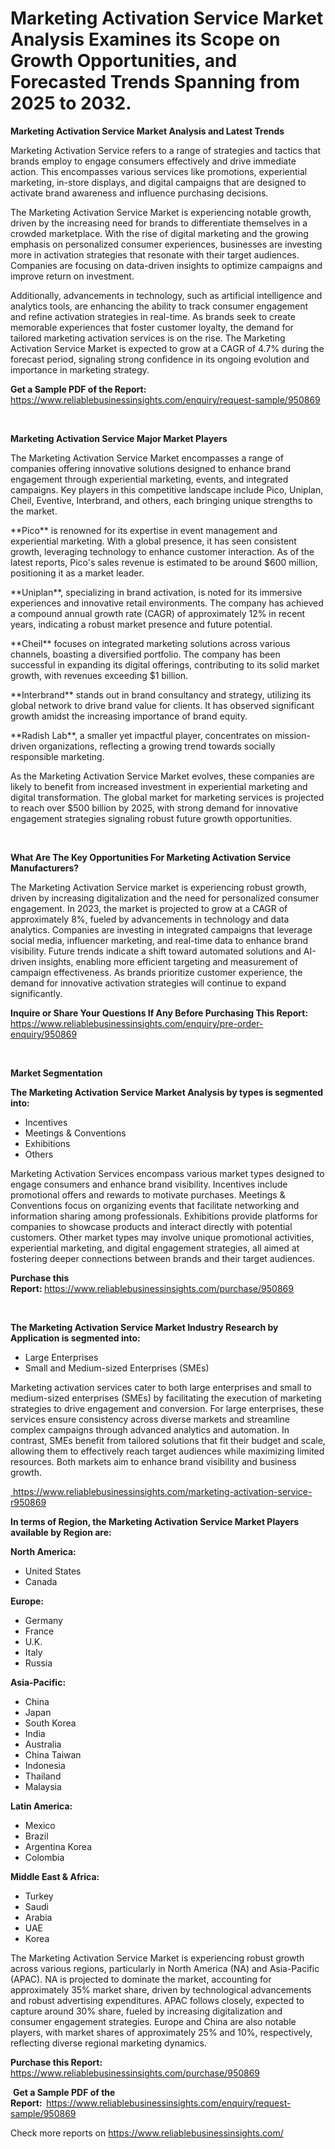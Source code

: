 <p><h1>Marketing Activation Service Market Analysis Examines its Scope on Growth Opportunities, and Forecasted Trends Spanning from 2025 to 2032.</h1></p><p><strong>Marketing Activation Service Market Analysis and Latest Trends</strong></p>
<p><p>Marketing Activation Service refers to a range of strategies and tactics that brands employ to engage consumers effectively and drive immediate action. This encompasses various services like promotions, experiential marketing, in-store displays, and digital campaigns that are designed to activate brand awareness and influence purchasing decisions.</p><p>The Marketing Activation Service Market is experiencing notable growth, driven by the increasing need for brands to differentiate themselves in a crowded marketplace. With the rise of digital marketing and the growing emphasis on personalized consumer experiences, businesses are investing more in activation strategies that resonate with their target audiences. Companies are focusing on data-driven insights to optimize campaigns and improve return on investment.</p><p>Additionally, advancements in technology, such as artificial intelligence and analytics tools, are enhancing the ability to track consumer engagement and refine activation strategies in real-time. As brands seek to create memorable experiences that foster customer loyalty, the demand for tailored marketing activation services is on the rise. The Marketing Activation Service Market is expected to grow at a CAGR of 4.7% during the forecast period, signaling strong confidence in its ongoing evolution and importance in marketing strategy.</p></p>
<p><strong>Get a Sample PDF of the Report:&nbsp;</strong> <a href="https://www.reliablebusinessinsights.com/enquiry/request-sample/950869?utm_campaign=3134&utm_medium=2&utm_source=Github&utm_content=ia&utm_term=08032025&utm_id=marketing-activation-service">https://www.reliablebusinessinsights.com/enquiry/request-sample/950869</a></p>
<p>&nbsp;</p>
<p><strong>Marketing Activation Service Major Market Players</strong></p>
<p><p>The Marketing Activation Service Market encompasses a range of companies offering innovative solutions designed to enhance brand engagement through experiential marketing, events, and integrated campaigns. Key players in this competitive landscape include Pico, Uniplan, Cheil, Eventive, Interbrand, and others, each bringing unique strengths to the market.</p><p>**Pico** is renowned for its expertise in event management and experiential marketing. With a global presence, it has seen consistent growth, leveraging technology to enhance customer interaction. As of the latest reports, Pico's sales revenue is estimated to be around $600 million, positioning it as a market leader.</p><p>**Uniplan**, specializing in brand activation, is noted for its immersive experiences and innovative retail environments. The company has achieved a compound annual growth rate (CAGR) of approximately 12% in recent years, indicating a robust market presence and future potential.</p><p>**Cheil** focuses on integrated marketing solutions across various channels, boasting a diversified portfolio. The company has been successful in expanding its digital offerings, contributing to its solid market growth, with revenues exceeding $1 billion. </p><p>**Interbrand** stands out in brand consultancy and strategy, utilizing its global network to drive brand value for clients. It has observed significant growth amidst the increasing importance of brand equity.</p><p>**Radish Lab**, a smaller yet impactful player, concentrates on mission-driven organizations, reflecting a growing trend towards socially responsible marketing. </p><p>As the Marketing Activation Service Market evolves, these companies are likely to benefit from increased investment in experiential marketing and digital transformation. The global market for marketing services is projected to reach over $500 billion by 2025, with strong demand for innovative engagement strategies signaling robust future growth opportunities.</p></p>
<p>&nbsp;</p>
<p><strong>What Are The Key Opportunities For Marketing Activation Service Manufacturers?</strong></p>
<p><p>The Marketing Activation Service market is experiencing robust growth, driven by increasing digitalization and the need for personalized consumer engagement. In 2023, the market is projected to grow at a CAGR of approximately 8%, fueled by advancements in technology and data analytics. Companies are investing in integrated campaigns that leverage social media, influencer marketing, and real-time data to enhance brand visibility. Future trends indicate a shift toward automated solutions and AI-driven insights, enabling more efficient targeting and measurement of campaign effectiveness. As brands prioritize customer experience, the demand for innovative activation strategies will continue to expand significantly.</p></p>
<p><strong>Inquire or Share Your Questions If Any Before Purchasing This Report:</strong> <a href="https://www.reliablebusinessinsights.com/enquiry/pre-order-enquiry/950869?utm_campaign=3134&utm_medium=2&utm_source=Github&utm_content=ia&utm_term=08032025&utm_id=marketing-activation-service">https://www.reliablebusinessinsights.com/enquiry/pre-order-enquiry/950869</a></p>
<p>&nbsp;</p>
<p><strong>Market Segmentation</strong></p>
<p><strong>The Marketing Activation Service Market Analysis by types is segmented into:</strong></p>
<p><ul><li>Incentives</li><li>Meetings & Conventions</li><li>Exhibitions</li><li>Others</li></ul></p>
<p><p>Marketing Activation Services encompass various market types designed to engage consumers and enhance brand visibility. Incentives include promotional offers and rewards to motivate purchases. Meetings & Conventions focus on organizing events that facilitate networking and information sharing among professionals. Exhibitions provide platforms for companies to showcase products and interact directly with potential customers. Other market types may involve unique promotional activities, experiential marketing, and digital engagement strategies, all aimed at fostering deeper connections between brands and their target audiences.</p></p>
<p><strong>Purchase this Report:&nbsp;</strong><a href="https://www.reliablebusinessinsights.com/purchase/950869?utm_campaign=3134&utm_medium=2&utm_source=Github&utm_content=ia&utm_term=08032025&utm_id=marketing-activation-service">https://www.reliablebusinessinsights.com/purchase/950869</a></p>
<p>&nbsp;</p>
<p><strong>The Marketing Activation Service Market Industry Research by Application is segmented into:</strong></p>
<p><ul><li>Large Enterprises</li><li>Small and Medium-sized Enterprises (SMEs)</li></ul></p>
<p><p>Marketing activation services cater to both large enterprises and small to medium-sized enterprises (SMEs) by facilitating the execution of marketing strategies to drive engagement and conversion. For large enterprises, these services ensure consistency across diverse markets and streamline complex campaigns through advanced analytics and automation. In contrast, SMEs benefit from tailored solutions that fit their budget and scale, allowing them to effectively reach target audiences while maximizing limited resources. Both markets aim to enhance brand visibility and business growth.</p></p>
<p><a href="https://www.reliablebusinessinsights.com/marketing-activation-service-r950869?utm_campaign=3134&utm_medium=2&utm_source=Github&utm_content=ia&utm_term=08032025&utm_id=marketing-activation-service">&nbsp;https://www.reliablebusinessinsights.com/marketing-activation-service-r950869</a></p>
<p><strong>In terms of Region, the Marketing Activation Service Market Players available by Region are:</strong></p>
<p>
    <p> <strong> North America: </strong>
        <ul>
            <li>United States</li>
            <li>Canada</li>
        </ul>
        </p> 
    <p> <strong> Europe: </strong>
        <ul>
            <li>Germany</li>
            <li>France</li>
            <li>U.K.</li>
            <li>Italy</li>
            <li>Russia</li>
        </ul>
        </p> 
    <p> <strong> Asia-Pacific: </strong>
        <ul>
            <li>China</li>
            <li>Japan</li>
            <li>South Korea</li>
            <li>India</li>
            <li>Australia</li>
            <li>China Taiwan</li>
            <li>Indonesia</li>
            <li>Thailand</li>
            <li>Malaysia</li>
        </ul>
        </p> 
    <p> <strong> Latin America: </strong>
        <ul>
            <li>Mexico</li>
            <li>Brazil</li>
            <li>Argentina Korea</li>
            <li>Colombia</li>
        </ul>
        </p> 
    <p> <strong> Middle East & Africa: </strong>
        <ul>
            <li>Turkey</li>
            <li>Saudi</li>
            <li>Arabia</li>
            <li>UAE</li>
            <li>Korea</li>
        </ul>
    </p>
    </p>
<p><p>The Marketing Activation Service Market is experiencing robust growth across various regions, particularly in North America (NA) and Asia-Pacific (APAC). NA is projected to dominate the market, accounting for approximately 35% market share, driven by technological advancements and robust advertising expenditures. APAC follows closely, expected to capture around 30% share, fueled by increasing digitalization and consumer engagement strategies. Europe and China are also notable players, with market shares of approximately 25% and 10%, respectively, reflecting diverse regional marketing dynamics.</p></p>
<p><strong>Purchase this Report: </strong><a href="https://www.reliablebusinessinsights.com/purchase/950869?utm_campaign=3134&utm_medium=2&utm_source=Github&utm_content=ia&utm_term=08032025&utm_id=marketing-activation-service">https://www.reliablebusinessinsights.com/purchase/950869</a></p>
<p>&nbsp;<strong>Get a Sample PDF of the Report:&nbsp;&nbsp;</strong><a href="https://www.reliablebusinessinsights.com/enquiry/request-sample/950869?utm_campaign=3134&utm_medium=2&utm_source=Github&utm_content=ia&utm_term=08032025&utm_id=marketing-activation-service">https://www.reliablebusinessinsights.com/enquiry/request-sample/950869</a></p>
<p><strong></strong></p>
<p>Check more reports on <a href="https://www.reliablebusinessinsights.com/?utm_campaign=3134&utm_medium=2&utm_source=Github&utm_content=ia&utm_term=08032025&utm_id=marketing-activation-service">https://www.reliablebusinessinsights.com/</a></p>